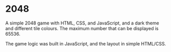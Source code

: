# 2048
A simple 2048 game with HTML, CSS, and JavaScript, and a dark theme and different tile colours. The maximum number that can be displayed is 65536.


The game logic was built in JavaScript, and the layout in simple HTML/CSS.
